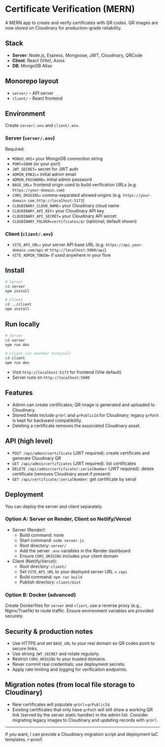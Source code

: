 # Certificate Verification (MERN)

A MERN app to create and verify certificates with QR codes. QR images are now stored on Cloudinary for production-grade reliability.

## Stack
- **Server**: Node.js, Express, Mongoose, JWT, Cloudinary, QRCode
- **Client**: React (Vite), Axios
- **DB**: MongoDB Atlas

## Monorepo layout
- `server/` – API server
- `client/` – React frontend

## Environment
Create `server/.env` and `client/.env`.

### Server (`server/.env`)
Required:
- `MONGO_URI=` your MongoDB connection string
- `PORT=5000` (or your port)
- `JWT_SECRET=` secret for JWT auth
- `ADMIN_EMAIL=` initial admin email
- `ADMIN_PASSWORD=` initial admin password
- `BASE_URL=` frontend origin used to build verification URLs (e.g. `https://your-domain.com`)
- `CORS_ORIGINS=` comma-separated allowed origins (e.g. `https://your-domain.com,http://localhost:5173`)
- `CLOUDINARY_CLOUD_NAME=` your Cloudinary cloud name
- `CLOUDINARY_API_KEY=` your Cloudinary API key
- `CLOUDINARY_API_SECRET=` your Cloudinary API secret
- `CLOUDINARY_FOLDER=certificates/qr` (optional; default shown)

### Client (`client/.env`)
- `VITE_API_URL=` your server API base URL (e.g. `https://api.your-domain.com/api` or `http://localhost:5000/api`)
- `VITE_ADMIN_TOKEN=` if used anywhere in your flow

## Install
```bash
# Server
cd server
npm install

# Client
cd ../client
npm install
```

## Run locally
```bash
# Server
cd server
npm run dev

# Client (in another terminal)
cd client
npm run dev
```
- Visit `http://localhost:5173` for frontend (Vite default)
- Server runs on `http://localhost:5000`

## Features
- Admin can create certificates; QR image is generated and uploaded to Cloudinary.
- Stored fields include `qrUrl` and `qrPublicId` for Cloudinary; legacy `qrPath` is kept for backward compatibility.
- Deleting a certificate removes the associated Cloudinary asset.

## API (high level)
- `POST /api/admin/certificate` (JWT required): create certificate and generate Cloudinary QR
- `GET /api/admin/certificates` (JWT required): list certificates
- `DELETE /api/admin/certificate/:serialNumber` (JWT required): delete certificate (removes Cloudinary asset if present)
- `GET /api/certificate/:serialNumber`: get certificate by serial

## Deployment
You can deploy the server and client separately.

### Option A: Server on Render, Client on Netlify/Vercel
- Server (Render):
  - Build command: none
  - Start command: `node server.js`
  - Root directory: `server/`
  - Add the server `.env` variables in the Render dashboard
  - Ensure `CORS_ORIGINS` includes your client domain
- Client (Netlify/Vercel):
  - Root directory: `client/`
  - Set `VITE_API_URL` to your deployed server URL + `/api`
  - Build command: `npm run build`
  - Publish directory: `client/dist`

### Option B: Docker (advanced)
Create Dockerfiles for `server` and `client`, use a reverse proxy (e.g., Nginx/Traefik) to route traffic. Ensure environment variables are provided securely.

## Security & production notes
- Use HTTPS and set `BASE_URL` to your real domain so QR codes point to secure links.
- Use strong `JWT_SECRET` and rotate regularly.
- Restrict `CORS_ORIGINS` to your trusted domains.
- Never commit real credentials; use deployment secrets.
- Apply rate limiting and logging for verification endpoints.

## Migration notes (from local file storage to Cloudinary)
- New certificates will populate `qrUrl`+`qrPublicId`.
- Existing certificates that only have `qrPath` will still show a working QR link (served by the server static handler) in the admin list. Consider migrating legacy images to Cloudinary and updating records with `qrUrl`.

---
If you want, I can provide a Cloudinary migration script and deployment IaC templates.
r-proof.